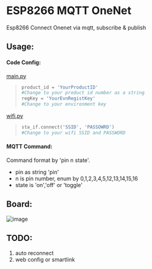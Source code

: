 # ESP8266 MQTT OneNet
Esp8266 Connect Onenet via mqtt, subscribe & publish
## Usage:
#### Code Config:
[main.py](https://github.com/mokton/ESP8266_MQTT_OneNet/blob/master/main.py)
>```python
>product_id = 'YourProductID'
>#Change to your product id number as a string
>regKey = 'YourEvnRegistKey' 
>#Change to your environment key
>```
[wifi.py](https://github.com/mokton/ESP8266_MQTT_OneNet/blob/master/wifi.py)
>```python
>sta_if.connect('SSID', 'PASSOWRD')
>#Change to your wifi SSID and PASSWORD
>```
#### MQTT Command:
Command format by 'pin n state'.
 - pin as string 'pin'
 - n is pin number, enum by 0,1,2,3,4,5,12,13,14,15,16
 - state is 'on','off' or 'toggle'

## Board:
![image](https://raw.githubusercontent.com/mokton/ESP8266_MQTT_OneNet/master/images/esp_ht_board.png)

## TODO:
1. auto reconnect
2. web config or smartlink
